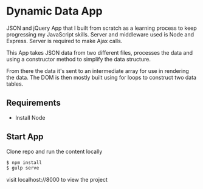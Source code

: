 # Dynamic Data App
JSON and jQuery App that I built from scratch as a learning process to keep progressing my JavaScript skills.
Server and middleware used is Node and Express. Server is required to make Ajax calls.

This App takes JSON data from two different files, processes the data and using a constructor method to simplify the data structure.

From there the data it's sent to an intermediate array for use in rendering the data.
The DOM is then mostly built using for loops to construct two data tables.


## Requirements
- Install Node


## Start App
Clone repo and run the content locally

```bash
$ npm install
$ gulp serve
```
visit localhost://8000 to view the project
